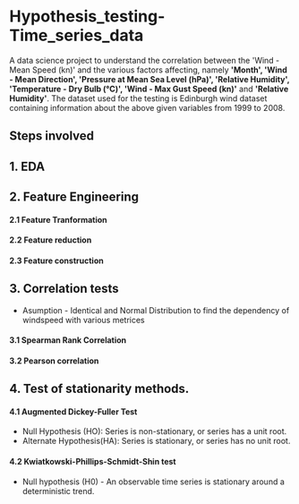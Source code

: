 # Hypothesis_testing-Time_series_data

A data science project to understand the correlation between the 'Wind - Mean Speed (kn)' and the various factors affecting, namely **'Month', 'Wind - Mean Direction', 'Pressure at Mean Sea Level (hPa)', 'Relative Humidity', 'Temperature - Dry Bulb (°C)', 'Wind - Max Gust Speed (kn)'** and **'Relative Humidity'**. The dataset used for the testing is Edinburgh wind dataset containing  information about the above given variables from 1999 to 2008.

## Steps involved
## 1. EDA
## 2. Feature Engineering
#### 2.1 Feature Tranformation
#### 2.2 Feature reduction
#### 2.3 Feature construction
## 3. Correlation tests
* Asumption - Identical and Normal Distribution to find the dependency of windspeed with various metrices
#### 3.1 Spearman Rank Correlation
#### 3.2 Pearson correlation
## 4. Test of stationarity methods.
#### 4.1 Augmented Dickey-Fuller Test
* Null Hypothesis (HO): Series is non-stationary, or series has a unit root.
* Alternate Hypothesis(HA): Series is stationary, or series has no unit root.
#### 4.2 Kwiatkowski-Phillips-Schmidt-Shin test
* Null hypothesis (H0) - An observable time series is stationary around a deterministic trend.
